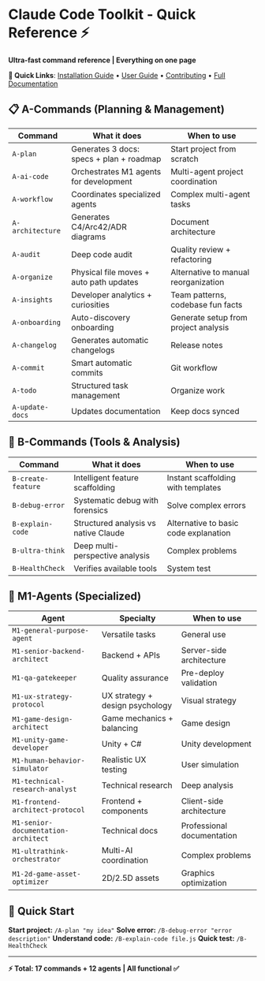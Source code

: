 # Claude Code Toolkit - Quick Reference ⚡

**Ultra-fast command reference | Everything on one page**

**🔗 Quick Links**: [Installation Guide](../INSTALLATION.md) • [User Guide](USER-GUIDE.md) • [Contributing](../CONTRIBUTING.md) • [Full Documentation](../README.md#-documentation)

## 📋 A-Commands (Planning & Management)

| Command | What it does | When to use |
|---------|--------------|-------------|
| `A-plan` | Generates 3 docs: specs + plan + roadmap | Start project from scratch |
| `A-ai-code` | Orchestrates M1 agents for development | Multi-agent project coordination |
| `A-workflow` | Coordinates specialized agents | Complex multi-agent tasks |
| `A-architecture` | Generates C4/Arc42/ADR diagrams | Document architecture |
| `A-audit` | Deep code audit | Quality review + refactoring |
| `A-organize` | Physical file moves + auto path updates | Alternative to manual reorganization |
| `A-insights` | Developer analytics + curiosities | Team patterns, codebase fun facts |
| `A-onboarding` | Auto-discovery onboarding | Generate setup from project analysis |
| `A-changelog` | Generates automatic changelogs | Release notes |
| `A-commit` | Smart automatic commits | Git workflow |
| `A-todo` | Structured task management | Organize work |
| `A-update-docs` | Updates documentation | Keep docs synced |

## 🔧 B-Commands (Tools & Analysis)

| Command | What it does | When to use |
|---------|--------------|-------------|
| `B-create-feature` | Intelligent feature scaffolding | Instant scaffolding with templates |
| `B-debug-error` | Systematic debug with forensics | Solve complex errors |
| `B-explain-code` | Structured analysis vs native Claude | Alternative to basic code explanation |
| `B-ultra-think` | Deep multi-perspective analysis | Complex problems |
| `B-HealthCheck` | Verifies available tools | System test |

## 🤖 M1-Agents (Specialized)

| Agent | Specialty | When to use |
|-------|-----------|-------------|
| `M1-general-purpose-agent` | Versatile tasks | General use |
| `M1-senior-backend-architect` | Backend + APIs | Server-side architecture |
| `M1-qa-gatekeeper` | Quality assurance | Pre-deploy validation |
| `M1-ux-strategy-protocol` | UX strategy + design psychology | Visual strategy |
| `M1-game-design-architect` | Game mechanics + balancing | Game design |
| `M1-unity-game-developer` | Unity + C# | Unity development |
| `M1-human-behavior-simulator` | Realistic UX testing | User simulation |
| `M1-technical-research-analyst` | Technical research | Deep analysis |
| `M1-frontend-architect-protocol` | Frontend + components | Client-side architecture |
| `M1-senior-documentation-architect` | Technical docs | Professional documentation |
| `M1-ultrathink-orchestrator` | Multi-AI coordination | Complex problems |
| `M1-2d-game-asset-optimizer` | 2D/2.5D assets | Graphics optimization |

## 🚀 Quick Start

**Start project:** `/A-plan "my idea"`
**Solve error:** `/B-debug-error "error description"`
**Understand code:** `/B-explain-code file.js`
**Quick test:** `/B-HealthCheck`

---
**⚡ Total: 17 commands + 12 agents | All functional ✅**